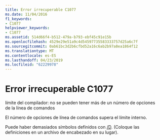 ```yaml
---
title: Error irrecuperable C1077
ms.date: 11/04/2016
f1_keywords:
- C1077
helpviewer_keywords:
- C1077
ms.assetid: 514d66f4-b512-479a-b793-ebf45c91e15b
ms.openlocfilehash: 4529e29e51a9c4d54597735583333757d25a6c7f
ms.sourcegitcommit: 0ab61bc3d2b6cfbd52a16c6ab2b97a8ea1864f12
ms.translationtype: MT
ms.contentlocale: es-ES
ms.lasthandoff: 04/23/2019
ms.locfileid: "62229978"
---
```

# <a name="fatal-error-c1077"></a>Error irrecuperable C1077

límite del compilador: no se pueden tener más de un número de opciones de la línea de comandos

El número de opciones de línea de comandos supera el límite interno.

Puede haber demasiados símbolos definidos con [/D](../../build/reference/d-preprocessor-definitions.md). (Coloque las definiciones en un archivo de encabezado en su lugar).
